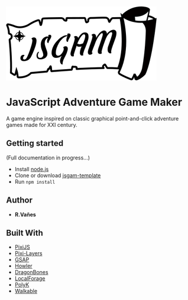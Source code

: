 ![](logo/jsgamLogo.png)
# JavaScript Adventure Game Maker

A game engine inspired on classic graphical point-and-click adventure games made for XXI century.

## Getting started
(Full documentation in progress...)

- Install [node.js](https://nodejs.org)
- Clone or download [jsgam-template](https://github.com/kreezii/jsgam-template)
- Run ```npm install```

## Author

* **R.Vañes**

## Built With

* [PixiJS](http://www.pixijs.com/)
* [Pixi-Layers](https://github.com/pixijs/pixi-display)
* [GSAP](https://greensock.com/gsap)
* [Howler](https://howlerjs.com/)
* [DragonBones](http://dragonbones.com/)
* [LocalForage](https://github.com/localForage/localForage)
* [PolyK](http://polyk.ivank.net/)
* [Walkable](https://github.com/implicit-invocation/walkable)
